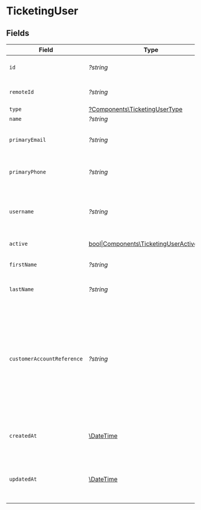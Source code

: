 # TicketingUser


## Fields

| Field                                                                                                                                             | Type                                                                                                                                              | Required                                                                                                                                          | Description                                                                                                                                       | Example                                                                                                                                           |
| ------------------------------------------------------------------------------------------------------------------------------------------------- | ------------------------------------------------------------------------------------------------------------------------------------------------- | ------------------------------------------------------------------------------------------------------------------------------------------------- | ------------------------------------------------------------------------------------------------------------------------------------------------- | ------------------------------------------------------------------------------------------------------------------------------------------------- |
| `id`                                                                                                                                              | *?string*                                                                                                                                         | :heavy_minus_sign:                                                                                                                                | Unique identifier                                                                                                                                 | 8187e5da-dc77-475e-9949-af0f1fa4e4e3                                                                                                              |
| `remoteId`                                                                                                                                        | *?string*                                                                                                                                         | :heavy_minus_sign:                                                                                                                                | Provider's unique identifier                                                                                                                      | 8187e5da-dc77-475e-9949-af0f1fa4e4e3                                                                                                              |
| `type`                                                                                                                                            | [?Components\TicketingUserType](../../Models/Components/TicketingUserType.md)                                                                     | :heavy_minus_sign:                                                                                                                                | N/A                                                                                                                                               |                                                                                                                                                   |
| `name`                                                                                                                                            | *?string*                                                                                                                                         | :heavy_minus_sign:                                                                                                                                | John Doe                                                                                                                                          | John Doe                                                                                                                                          |
| `primaryEmail`                                                                                                                                    | *?string*                                                                                                                                         | :heavy_minus_sign:                                                                                                                                | The user's primary email address                                                                                                                  | john.doe@example.com                                                                                                                              |
| `primaryPhone`                                                                                                                                    | *?string*                                                                                                                                         | :heavy_minus_sign:                                                                                                                                | The user's primary phone number                                                                                                                   | 555-5555-5555                                                                                                                                     |
| `username`                                                                                                                                        | *?string*                                                                                                                                         | :heavy_minus_sign:                                                                                                                                | The username of the user in the provider system                                                                                                   | johndoe                                                                                                                                           |
| `active`                                                                                                                                          | [bool\|Components\TicketingUserActive2\|null](../../Models/Components/TicketingUserActive.md)                                                     | :heavy_minus_sign:                                                                                                                                | If the user is active                                                                                                                             | true                                                                                                                                              |
| `firstName`                                                                                                                                       | *?string*                                                                                                                                         | :heavy_minus_sign:                                                                                                                                | The first name of the user                                                                                                                        | John                                                                                                                                              |
| `lastName`                                                                                                                                        | *?string*                                                                                                                                         | :heavy_minus_sign:                                                                                                                                | The last name of the user                                                                                                                         | Doe                                                                                                                                               |
| `customerAccountReference`                                                                                                                        | *?string*                                                                                                                                         | :heavy_minus_sign:                                                                                                                                | The unique account reference assigned as an external user (e.g. the customer account identifier registered on the customer-facing site or portal) | JohnDoe123                                                                                                                                        |
| `createdAt`                                                                                                                                       | [\DateTime](https://www.php.net/manual/en/class.datetime.php)                                                                                     | :heavy_minus_sign:                                                                                                                                | The timestamp when the record was created                                                                                                         | 2021-01-01T01:01:01.000Z                                                                                                                          |
| `updatedAt`                                                                                                                                       | [\DateTime](https://www.php.net/manual/en/class.datetime.php)                                                                                     | :heavy_minus_sign:                                                                                                                                | The timestamp when the record was last updated                                                                                                    | 2021-01-01T01:01:01.000Z                                                                                                                          |